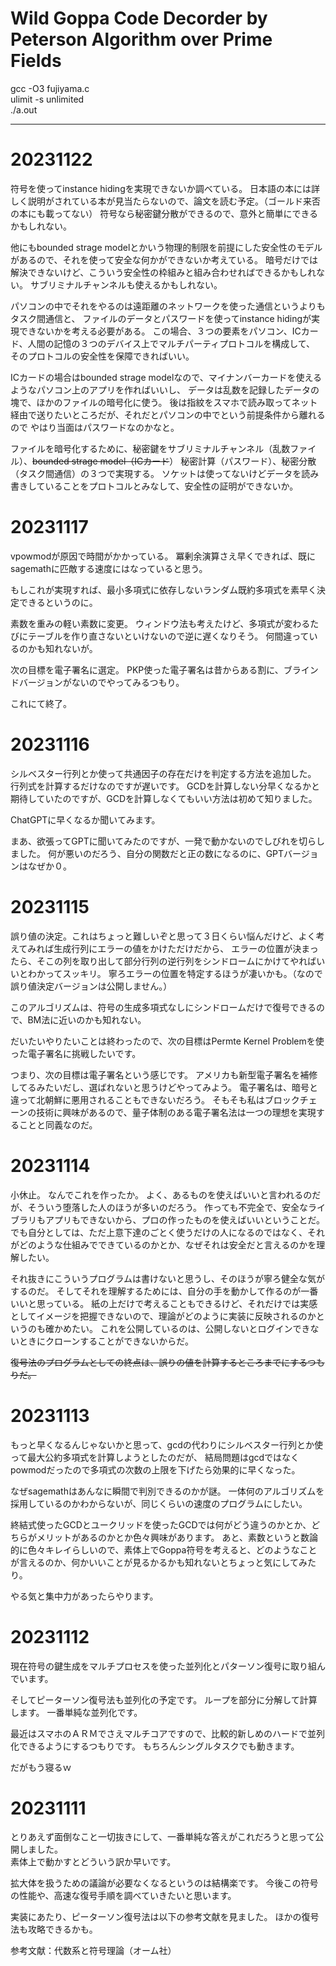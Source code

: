 # Wild Goppa Code Decorder by Peterson Algorithm over Prime Fields
gcc -O3 fujiyama.c  
ulimit -s unlimited  
./a.out  

-------
# 20231122
符号を使ってinstance hidingを実現できないか調べている。
日本語の本には詳しく説明がされている本が見当たらないので、論文を読む予定。（ゴールド来否の本にも載ってない）
符号なら秘密鍵分散ができるので、意外と簡単にできるかもしれない。

他にもbounded strage modelとかいう物理的制限を前提にした安全性のモデルがあるので、それを使って安全な何かができないか考えている。
暗号だけでは解決できないけど、こういう安全性の枠組みと組み合わせればできるかもしれない。
サブリミナルチャンネルも使えるかもしれない。

パソコンの中でそれをやるのは遠距離のネットワークを使った通信というよりもタスク間通信と、
ファイルのデータとパスワードを使ってinstance hidingが実現できないかを考える必要がある。
この場合、３つの要素をパソコン、ICカード、人間の記憶の３つのデバイス上でマルチパーティプロトコルを構成して、
そのプロトコルの安全性を保障できればいい。

ICカードの場合はbounded strage modelなので、マイナンバーカードを使えるようなパソコン上のアプリを作ればいいし、
データは乱数を記録したデータの塊で、ほかのファイルの暗号化に使う。
後は指紋をスマホで読み取ってネット経由で送りたいところだが、それだとパソコンの中でという前提条件から離れるので
やはり当面はパスワードなのかなと。

ファイルを暗号化するために、秘密鍵をサブリミナルチャンネル（乱数ファイル）、~~bounded strage model（ICカード~~）
秘密計算（パスワード）、秘密分散（タスク間通信）の３つで実現する。
ソケットは使ってないけどデータを読み書きしていることをプロトコルとみなして、安全性の証明ができないか。

# 20231117
vpowmodが原因で時間がかかっている。
冪剰余演算さえ早くできれば、既にsagemathに匹敵する速度にはなっていると思う。

もしこれが実現すれば、最小多項式に依存しないランダム既約多項式を素早く決定できるというのに。

素数を重みの軽い素数に変更。
ウィンドウ法も考えたけど、多項式が変わるたびにテーブルを作り直さないといけないので逆に遅くなりそう。
何間違っているのかも知れないが。

次の目標を電子署名に選定。
PKP使った電子署名は昔からある割に、ブラインドバージョンがないのでやってみるつもり。

これにて終了。

# 20231116
シルベスター行列とか使って共通因子の存在だけを判定する方法を追加した。
行列式を計算するだけなのですが遅いです。
GCDを計算しない分早くなるかと期待していたのですが、GCDを計算しなくてもいい方法は初めて知りました。

ChatGPTに早くなるか聞いてみます。

まあ、欲張ってGPTに聞いてみたのですが、一発で動かないのでしびれを切らしました。
何が悪いのだろう、自分の関数だと正の数になるのに、GPTバージョンはなぜか０。


# 20231115
誤り値の決定。これはちょっと難しいぞと思って３日くらい悩んだけど、よく考えてみれば生成行列にエラーの値をかけただけだから、
エラーの位置が決まったら、そこの列を取り出して部分行列の逆行列をシンドロームにかけてやればいいとわかってスッキリ。
寧ろエラーの位置を特定するほうが凄いかも。（なので誤り値決定バージョンは公開しません。）

このアルゴリズムは、符号の生成多項式なしにシンドロームだけで復号できるので、BM法に近いのかも知れない。

だいたいやりたいことは終わったので、次の目標はPermte Kernel Problemを使った電子署名に挑戦したいです。

つまり、次の目標は電子署名という感じです。
アメリカも新型電子署名を補修してるみたいだし、選ばれないと思うけどやってみよう。
電子署名は、暗号と違って北朝鮮に悪用されることもできないだろう。
そもそも私はブロックチェーンの技術に興味があるので、量子体制のある電子署名法は一つの理想を実現することと同義なのだ。

# 20231114
小休止。
なんでこれを作ったか。
よく、あるものを使えばいいと言われるのだが、そういう堕落した人のほうが多いのだろう。
作っても不完全で、安全なライブラリもアプリもできないから、プロの作ったものを使えばいいということだ。
でも自分としては、ただ上意下達のごとく使うだけの人になるのではなく、それがどのような仕組みでできているのかとか、なぜそれは安全だと言えるのかを理解したい。

それ抜きにこういうプログラムは書けないと思うし、そのほうが寧ろ健全な気がするのだ。
そしてそれを理解するためには、自分の手を動かして作るのが一番いいと思っている。
紙の上だけで考えることもできるけど、それだけでは実感としてイメージを把握できないので、理論がどのように実装に反映されるのかというのも確かめたい。
これを公開しているのは、公開しないとログインできないときにクローンすることができないからだ。

~~復号法のプログラムとしての終点は、誤りの値を計算するところまでにするつもりだ。~~


# 20231113
もっと早くなるんじゃないかと思って、gcdの代わりにシルベスター行列とか使って最大公約多項式を計算しようとしたのだが、
結局問題はgcdではなくpowmodだったので多項式の次数の上限を下げたら効果的に早くなった。

なぜsagemathはあんなに瞬間で判別できるのかが謎。
一体何のアルゴリズムを採用しているのかわからないが、同じくらいの速度のプログラムにしたい。

終結式使ったGCDとユークリッドを使ったGCDでは何がどう違うのかとか、どちらがメリットがあるのかとか色々興味があります。
あと、素数というと数論的に色々キレイらしいので、素体上でGoppa符号を考えると、どのようなことが言えるのか、何かいいことが見るかるかも知れないとちょっと気にしてみたり。

やる気と集中力があったらやります。

# 20231112
現在符号の鍵生成をマルチプロセスを使った並列化とパターソン復号に取り組んでいます。

そしてピーターソン復号法も並列化の予定です。
ループを部分に分解して計算します。
一番単純な並列化です。

最近はスマホのＡＲＭでさえマルチコアですので、比較的新しめのハードで並列化できるようにするつもりです。
もちろんシングルタスクでも動きます。

だがもう寝るｗ

# 20231111
とりあえず面倒なこと一切抜きにして、一番単純な答えがこれだろうと思って公開しました。  
素体上で動かすとどういう訳か早いです。

拡大体を扱うための議論が必要なくなるというのは結構楽です。
今後この符号の性能や、高速な復号手順を調べていきたいと思います。

実装にあたり、ピーターソン復号法は以下の参考文献を見ました。
ほかの復号法も攻略できるかも。


参考文献：代数系と符号理論（オーム社）

